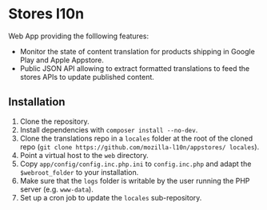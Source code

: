 # Stores l10n

Web App providing the folllowing features:
* Monitor the state of content translation for products shipping in Google Play and Apple Appstore.
* Public JSON API allowing to extract formatted translations to feed the stores APIs to update published content.

## Installation
1. Clone the repository.
2. Install dependencies with `composer install --no-dev`.
3. Clone the translations repo in a `locales` folder at the root of the cloned repo (`git clone https://github.com/mozilla-l10n/appstores/ locales`).
4. Point a virtual host to the `web` directory.
5. Copy `app/config/config.inc.php.ini` to `config.inc.php` and adapt the `$webroot_folder` to your installation.
6. Make sure that the `logs` folder is writable by the user running the PHP server (e.g. `www-data`).
7. Set up a cron job to update the `locales` sub-repository.

